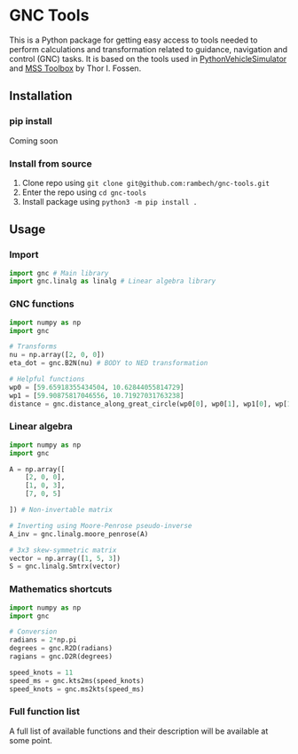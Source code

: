 # GNC Tools
This is a Python package for getting easy access to tools needed to perform calculations and transformation related to guidance, navigation and control (GNC) tasks. It is based on the tools used in [PythonVehicleSimulator](https://github.com/cybergalactic/PythonVehicleSimulator/) and [MSS Toolbox](https://github.com/cybergalactic/MSS) by Thor I. Fossen.

## Installation
### pip install
Coming soon

### Install from source
1. Clone repo using ```git clone git@github.com:rambech/gnc-tools.git```
2. Enter the repo using ```cd gnc-tools```
3. Install package using ```python3 -m pip install .```

## Usage
### Import
```python
import gnc # Main library
import gnc.linalg as linalg # Linear algebra library
```

### GNC functions
```python
import numpy as np
import gnc

# Transforms
nu = np.array([2, 0, 0])
eta_dot = gnc.B2N(nu) # BODY to NED transformation

# Helpful functions
wp0 = [59.65918355434504, 10.62844055814729]
wp1 = [59.90875817046556, 10.71927031763238]
distance = gnc.distance_along_great_circle(wp0[0], wp0[1], wp1[0], wp[1])
```

### Linear algebra
```python
import numpy as np
import gnc

A = np.array([
    [2, 0, 0],
    [1, 0, 3],
    [7, 0, 5]

]) # Non-invertable matrix

# Inverting using Moore-Penrose pseudo-inverse
A_inv = gnc.linalg.moore_penrose(A)

# 3x3 skew-symmetric matrix
vector = np.array([1, 5, 3])
S = gnc.linalg.Smtrx(vector)
```

### Mathematics shortcuts
```python
import numpy as np
import gnc

# Conversion
radians = 2*np.pi
degrees = gnc.R2D(radians)
ragians = gnc.D2R(degrees)

speed_knots = 11
speed_ms = gnc.kts2ms(speed_knots)
speed_knots = gnc.ms2kts(speed_ms)
```


### Full function list
A full list of available functions and their description will be available at some point.